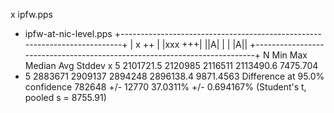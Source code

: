 x ipfw.pps
+ ipfw-at-nic-level.pps
+--------------------------------------------------------------------------+
| x                                                                     ++ |
|xxx                                                                    +++|
||A|                                                                       |
|                                                                       |A||
+--------------------------------------------------------------------------+
    N           Min           Max        Median           Avg        Stddev
x   5     2101721.5       2120985       2116511     2113490.6      7475.704
+   5       2883671       2909137       2894248     2896138.4     9871.4563
Difference at 95.0% confidence
	782648 +/- 12770
	37.0311% +/- 0.694167%
	(Student's t, pooled s = 8755.91)
